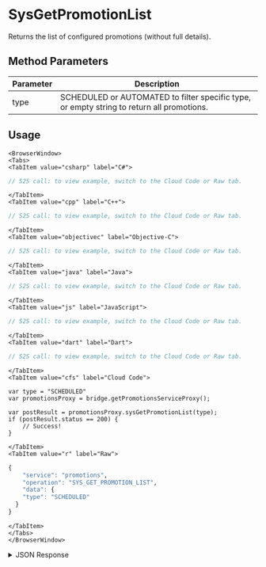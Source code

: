 # SysGetPromotionList

Returns the list of configured promotions (without full details).

<PartialServop service_name="promotions" operation_name="SYS_GET_PROMOTION_LIST" />

## Method Parameters

| Parameter | Description                                                                               |
| --------- | ----------------------------------------------------------------------------------------- |
| type      | SCHEDULED or AUTOMATED to filter specific type, or empty string to return all promotions. |

## Usage

```mdx-code-block
<BrowserWindow>
<Tabs>
<TabItem value="csharp" label="C#">
```

```csharp
// S2S call: to view example, switch to the Cloud Code or Raw tab.
```

```mdx-code-block
</TabItem>
<TabItem value="cpp" label="C++">
```

```cpp
// S2S call: to view example, switch to the Cloud Code or Raw tab.
```

```mdx-code-block
</TabItem>
<TabItem value="objectivec" label="Objective-C">
```

```objectivec
// S2S call: to view example, switch to the Cloud Code or Raw tab.
```

```mdx-code-block
</TabItem>
<TabItem value="java" label="Java">
```

```java
// S2S call: to view example, switch to the Cloud Code or Raw tab.
```

```mdx-code-block
</TabItem>
<TabItem value="js" label="JavaScript">
```

```javascript
// S2S call: to view example, switch to the Cloud Code or Raw tab.
```

```mdx-code-block
</TabItem>
<TabItem value="dart" label="Dart">
```

```dart
// S2S call: to view example, switch to the Cloud Code or Raw tab.
```

```mdx-code-block
</TabItem>
<TabItem value="cfs" label="Cloud Code">
```

```cfscript
var type = "SCHEDULED"
var promotionsProxy = bridge.getPromotionsServiceProxy();

var postResult = promotionsProxy.sysGetPromotionList(type);
if (postResult.status == 200) {
    // Success!
}
```

```mdx-code-block
</TabItem>
<TabItem value="r" label="Raw">
```

```r
{
	"service": "promotions",
	"operation": "SYS_GET_PROMOTION_LIST",
	"data": {
    "type": "SCHEDULED"
  }
}
```

```mdx-code-block
</TabItem>
</Tabs>
</BrowserWindow>
```

<details>
<summary>JSON Response</summary>

```json
{
    "data": {
        "promotions": [
            {
                "promotionId": 1,
                "type": "SCHEDULED",
                "name": "Independence Day Sale",
                "enabled": false,
                "segments": [],
                "startAt": 1593781259911,
                "endAt": 1594126859911,
                "createdAt": 1592543345470,
                "updatedAt": 1592543345470,
                "version": 1
            },
            {
                "promotionId": 2,
                "type": "SCHEDULED",
                "name": "Good Friday Day Sale",
                "enabled": false,
                "segments": [],
                "startAt": 1593781259911,
                "endAt": 1594126859911,
                "createdAt": 1592572610332,
                "updatedAt": 1592572610332,
                "version": 1
            }
        ]
    },
    "status": 200
}
```

</details>
